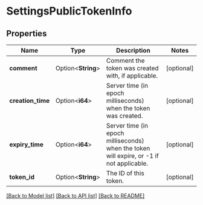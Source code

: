 # SettingsPublicTokenInfo

## Properties

Name | Type | Description | Notes
------------ | ------------- | ------------- | -------------
**comment** | Option<**String**> | Comment the token was created with, if applicable. | [optional]
**creation_time** | Option<**i64**> | Server time (in epoch milliseconds) when the token was created. | [optional]
**expiry_time** | Option<**i64**> | Server time (in epoch milliseconds) when the token will expire, or -1 if not applicable. | [optional]
**token_id** | Option<**String**> | The ID of this token. | [optional]

[[Back to Model list]](../README.md#documentation-for-models) [[Back to API list]](../README.md#documentation-for-api-endpoints) [[Back to README]](../README.md)


